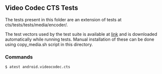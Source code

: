 ## Video Codec CTS Tests
The tests present in this folder are an extension of tests at cts/tests/tests/media/encoder/.

The test vectors used by the test suite is available at [link](https://storage.googleapis.com/android_media/cts/tests/video/CtsVideoCodecTestCases-1.0.zip) and is downloaded automatically while running tests. Manual installation of these can be done using copy_media.sh script in this directory.

### Commands
```sh
$ atest android.videocodec.cts
```
